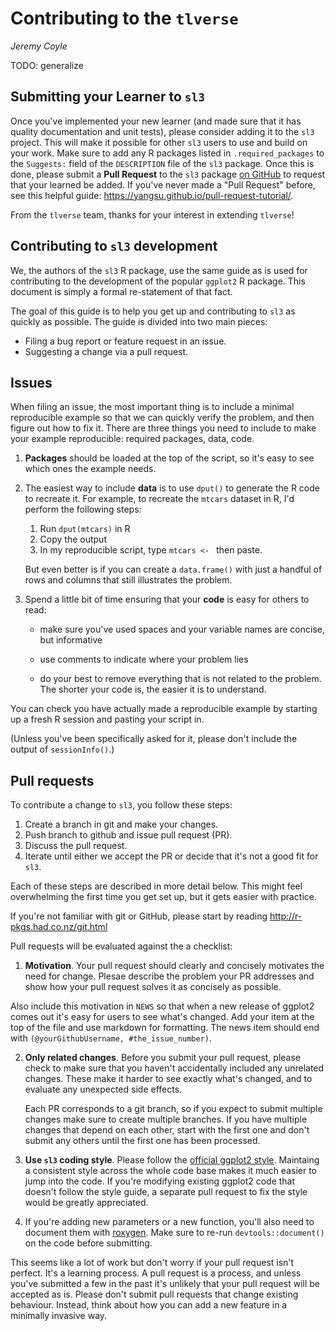 
# Contributing to the `tlverse`

_Jeremy Coyle_

TODO: generalize

## Submitting your Learner to `sl3`


Once you've implemented your new learner (and made sure that it has quality
documentation and unit tests), please consider adding it to the `sl3` project.
This will make it possible for other `sl3` users to use and build on your work.
Make sure to add any R packages listed in `.required_packages` to the
`Suggests:` field of the `DESCRIPTION` file of the `sl3` package. Once this is
done, please submit a __Pull Request__ to the `sl3` package [on
GitHub](https://github.com/tlverse/sl3) to request that your learned be
added. If you've never made a "Pull Request" before, see this helpful
guide: https://yangsu.github.io/pull-request-tutorial/.

From the `tlverse` team, thanks for your interest in extending `tlverse`!


## Contributing to `sl3` development

We, the authors of the `sl3` R package, use the same guide as is used for
contributing to the development of the popular `ggplot2` R package. This
document is simply a formal re-statement of that fact.

The goal of this guide is to help you get up and contributing to `sl3` as
quickly as possible. The guide is divided into two main pieces:

* Filing a bug report or feature request in an issue.
* Suggesting a change via a pull request.

## Issues

When filing an issue, the most important thing is to include a minimal
reproducible example so that we can quickly verify the problem, and then figure
out how to fix it. There are three things you need to include to make your
example reproducible: required packages, data, code.

1.  **Packages** should be loaded at the top of the script, so it's easy to
    see which ones the example needs.

2.  The easiest way to include **data** is to use `dput()` to generate the R
    code to recreate it. For example, to recreate the `mtcars` dataset in R,
    I'd perform the following steps:

       1. Run `dput(mtcars)` in R
       2. Copy the output
       3. In my reproducible script, type `mtcars <- ` then paste.

    But even better is if you can create a `data.frame()` with just a handful
    of rows and columns that still illustrates the problem.

3.  Spend a little bit of time ensuring that your **code** is easy for others to
    read:

    * make sure you've used spaces and your variable names are concise, but
      informative

    * use comments to indicate where your problem lies

    * do your best to remove everything that is not related to the problem.
     The shorter your code is, the easier it is to understand.

You can check you have actually made a reproducible example by starting up a
fresh R session and pasting your script in.

(Unless you've been specifically asked for it, please don't include the output
of `sessionInfo()`.)

## Pull requests

To contribute a change to `sl3`, you follow these steps:

1. Create a branch in git and make your changes.
2. Push branch to github and issue pull request (PR).
3. Discuss the pull request.
4. Iterate until either we accept the PR or decide that it's not a good fit for
   `sl3`.

Each of these steps are described in more detail below. This might feel
overwhelming the first time you get set up, but it gets easier with practice.

If you're not familiar with git or GitHub, please start by reading
<http://r-pkgs.had.co.nz/git.html>

Pull requests will be evaluated against the a checklist:

1.  __Motivation__. Your pull request should clearly and concisely motivates the
   need for change. Plesae describe the problem your PR addresses and show
   how your pull request solves it as concisely as possible.

   Also include this motivation in `NEWS` so that when a new release of
   ggplot2 comes out it's easy for users to see what's changed. Add your
   item at the top of the file and use markdown for formatting. The
   news item should end with `(@yourGithubUsername, #the_issue_number)`.

2.  __Only related changes__. Before you submit your pull request, please
    check to make sure that you haven't accidentally included any unrelated
    changes. These make it harder to see exactly what's changed, and to
    evaluate any unexpected side effects.

    Each PR corresponds to a git branch, so if you expect to submit
    multiple changes make sure to create multiple branches. If you have
    multiple changes that depend on each other, start with the first one
    and don't submit any others until the first one has been processed.

3.  __Use `sl3` coding style__. Please follow the
    [official ggplot2 style](http://adv-r.had.co.nz/Style.html). Maintaing
    a consistent style across the whole code base makes it much easier to
    jump into the code. If you're modifying existing ggplot2 code that
    doesn't follow the style guide, a separate pull request to fix the
    style would be greatly appreciated.

4.  If you're adding new parameters or a new function, you'll also need
    to document them with [roxygen](https://github.com/klutometis/roxygen).
    Make sure to re-run `devtools::document()` on the code before submitting.

This seems like a lot of work but don't worry if your pull request isn't
perfect. It's a learning process. A pull request is a process, and unless
you've submitted a few in the past it's unlikely that your pull request will be
accepted as is. Please don't submit pull requests that change existing
behaviour. Instead, think about how you can add a new feature in a minimally
invasive way.
